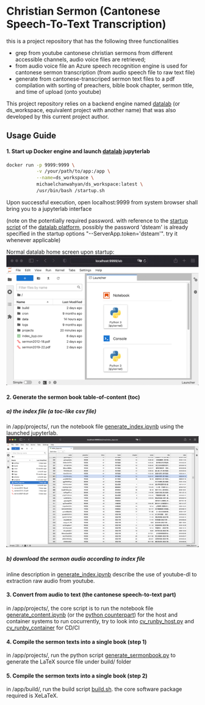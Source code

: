 # Christian Sermon (Cantonese Speech-To-Text Transcription)

this is a project repository that has the following three functionalities

- grep from youtube cantonese christian sermons from different accessible channels, audio voice files are retrieved;
- from audio voice file an Azure speech recognition engine is used for cantonese sermon transcription (from audio speech file to raw text file)
- generate from cantonese-transcriped sermon text files to a pdf compilation with sorting of preachers, bible book chapter, sermon title, and time of upload (onto youtube)

This project repository relies on a backend engine named [datalab](https://github.com/michaelchanwahyan/datalab) (or ds_workspace, equivalent project with another name) that was also developed by this current project author.

## Usage Guide

#### 1. Start up Docker engine and launch [datalab](https://github.com/michaelchanwahyan/datalab) jupyterlab

```bash
docker run -p 9999:9999 \
           -v /your/path/to/app:/app \
           --name=ds_workspace \
           michaelchanwahyan/ds_workspace:latest \
           /usr/bin/bash /startup.sh
```

Upon successful execution, open localhost:9999 from system browser shall bring you to a jupyterlab interface

(note on the potentially required password. with reference to the [startup script](https://github.com/michaelchanwahyan/datalab/blob/master/startup.sh) of the [datalab platform](https://github.com/michaelchanwahyan/datalab), possibly the password 'dsteam' is already specified in the startup options "--ServerApp.token='dsteam'". try it whenever applicable)

Normal datalab home screen upon startup:
![Alt text](/photos/datalab_home.jpg "datalab home screen")


#### 2. Generate the sermon book table-of-content (toc)

##### a) the index file (a toc-like csv file)
in /app/projects/, run the notebook file [generate_index.ipynb](/projects/generate_index.ipynb) using the launched jupyterlab.
![Alt text](/photos/index_by_preacher.png "table of content")

##### b) download the sermon audio according to index file
inline description in [generate_index.ipynb](/projects/generate_index.ipynb) describe the use of youtube-dl to extraction raw audio from youtube.

#### 3. Convert from audio to text (the cantonese speech-to-text part)
in /app/projects/, the core script is to run the notebook file [generate_content.ipynb](/projects/generate_content.ipynb) (or the [python counterpart](/projects/generate_content.py))
for the host and container systems to run cocurrently, try to look into [cv_runby_host.py](/projects/cv_runby_host.py) and [cv_runby_container](/projects/cv_runby_container.py) for CD/CI

#### 4. Compile the sermon texts into a single book (step 1)
in /app/projects/, run the python script [generate_sermonbook.py](/projects/generate_sermonbook.py) to generate the LaTeX source file under build/ folder

#### 5. Compile the sermon texts into a single book (step 2)
in /app/build/, run the build script [build.sh](/build/build.sh).  the core software package required is XeLaTeX.

